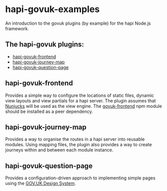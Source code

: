 # hapi-govuk-examples

An introduction to the govuk plugins (by example) for the hapi Node.js framework.


## The hapi-govuk plugins:
- [hapi-govuk-frontend](#hapi-govuk-frontend)
- [hapi-govuk-journey-map](#hapi-govuk-journey-map)
- [hapi-govuk-question-page](#hapi-govuk-frontend)

## hapi-govuk-frontend

Provides a simple way to configure the locations of static files, dynamic view layouts and view partials for a hapi server.
The plugin assumes that [Nunjucks](https://mozilla.github.io/nunjucks/) will be used as the view engine.
The [govuk-frontend](https://github.com/alphagov/govuk-frontend) npm module should be installed as a peer dependency.


## hapi-govuk-journey-map

Provides a way to organise the routes in a hapi server into reusable modules.
Using mapping files, the plugin also provides a way to create journeys within and between each module instance.


## hapi-govuk-question-page

Provides a configuration-driven approach to implementing simple pages using the [GOV.UK Design System](https://design-system.service.gov.uk/).


